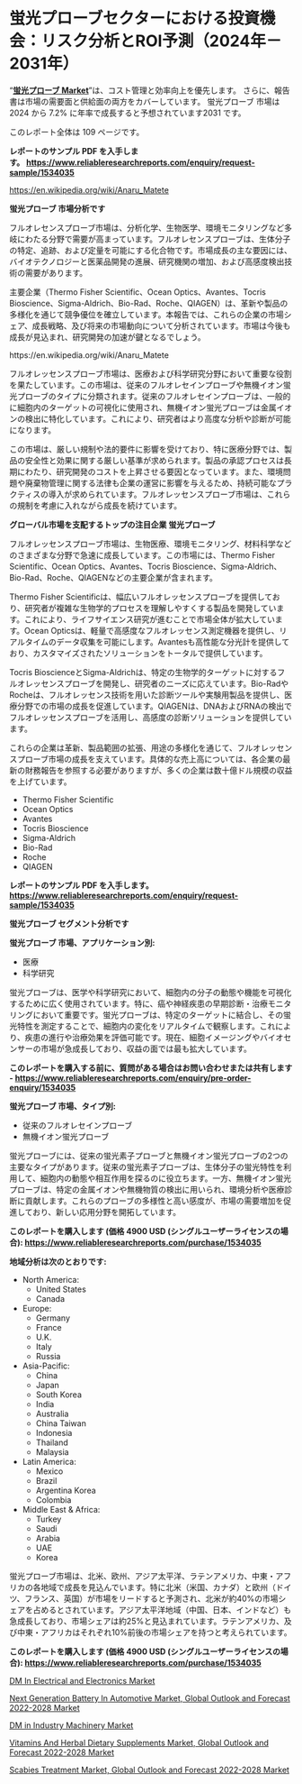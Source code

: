 <p><h1>蛍光プローブセクターにおける投資機会：リスク分析とROI予測（2024年－2031年）</h1></p><p>&ldquo;<strong><a href="https://www.reliableresearchreports.com/fluorescence-probes-r1534035?utm_campaign=110&utm_medium=9&utm_source=Github&utm_content=ia&utm_term=14102024&utm_id=fluorescence-probes">蛍光プローブ Market</a></strong>&rdquo;は、コスト管理と効率向上を優先します。 さらに、報告書は市場の需要面と供給面の両方をカバーしています。 蛍光プローブ 市場は 2024 から 7.2% に年率で成長すると予想されています2031 です。</p>
<p>このレポート全体は 109 ページです。</p>
<p><strong>レポートのサンプル PDF を入手します。&nbsp;<a href="https://www.reliableresearchreports.com/enquiry/request-sample/1534035?utm_campaign=110&utm_medium=9&utm_source=Github&utm_content=ia&utm_term=14102024&utm_id=fluorescence-probes">https://www.reliableresearchreports.com/enquiry/request-sample/1534035</a></strong></p>
<p><a href="https://en.wikipedia.org/wiki/Anaru_Matete?utm_campaign=110&utm_medium=9&utm_source=Github&utm_content=ia&utm_term=14102024&utm_id=fluorescence-probes">https://en.wikipedia.org/wiki/Anaru_Matete</a></p>
<p><strong>蛍光プローブ 市場分析です</strong></p>
<p><p>フルオレセンスプローブ市場は、分析化学、生物医学、環境モニタリングなど多岐にわたる分野で需要が高まっています。フルオレセンスプローブは、生体分子の特定、追跡、および定量を可能にする化合物です。市場成長の主な要因には、バイオテクノロジーと医薬品開発の進展、研究機関の増加、および高感度検出技術の需要があります。</p><p>主要企業（Thermo Fisher Scientific、Ocean Optics、Avantes、Tocris Bioscience、Sigma-Aldrich、Bio-Rad、Roche、QIAGEN）は、革新や製品の多様化を通じて競争優位を確立しています。本報告では、これらの企業の市場シェア、成長戦略、及び将来の市場動向について分析されています。市場は今後も成長が見込まれ、研究開発の加速が鍵となるでしょう。</p></p>
<p>https://en.wikipedia.org/wiki/Anaru_Matete</p>
<p><p>フルオレッセンスプローブ市場は、医療および科学研究分野において重要な役割を果たしています。この市場は、従来のフルオレセインプローブや無機イオン蛍光プローブのタイプに分類されます。従来のフルオレセインプローブは、一般的に細胞内のターゲットの可視化に使用され、無機イオン蛍光プローブは金属イオンの検出に特化しています。これにより、研究者はより高度な分析や診断が可能になります。</p><p>この市場は、厳しい規制や法的要件に影響を受けており、特に医療分野では、製品の安全性と効果に関する厳しい基準が求められます。製品の承認プロセスは長期にわたり、研究開発のコストを上昇させる要因となっています。また、環境問題や廃棄物管理に関する法律も企業の運営に影響を与えるため、持続可能なプラクティスの導入が求められています。フルオレッセンスプローブ市場は、これらの規制を考慮に入れながら成長を続けています。</p></p>
<p><strong>グローバル市場を支配するトップの注目企業 蛍光プローブ</strong></p>
<p><p>フルオレッセンスプローブ市場は、生物医療、環境モニタリング、材料科学などのさまざまな分野で急速に成長しています。この市場には、Thermo Fisher Scientific、Ocean Optics、Avantes、Tocris Bioscience、Sigma-Aldrich、Bio-Rad、Roche、QIAGENなどの主要企業が含まれます。</p><p>Thermo Fisher Scientificは、幅広いフルオレッセンスプローブを提供しており、研究者が複雑な生物学的プロセスを理解しやすくする製品を開発しています。これにより、ライフサイエンス研究が進むことで市場全体が拡大しています。Ocean Opticsは、軽量で高感度なフルオレッセンス測定機器を提供し、リアルタイムのデータ収集を可能にします。Avantesも高性能な分光計を提供しており、カスタマイズされたソリューションをトータルで提供しています。</p><p>Tocris BioscienceとSigma-Aldrichは、特定の生物学的ターゲットに対するフルオレッセンスプローブを開発し、研究者のニーズに応えています。Bio-RadやRocheは、フルオレッセンス技術を用いた診断ツールや実験用製品を提供し、医療分野での市場の成長を促進しています。QIAGENは、DNAおよびRNAの検出でフルオレッセンスプローブを活用し、高感度の診断ソリューションを提供しています。</p><p>これらの企業は革新、製品範囲の拡張、用途の多様化を通じて、フルオレッセンスプローブ市場の成長を支えています。具体的な売上高については、各企業の最新の財務報告を参照する必要がありますが、多くの企業は数十億ドル規模の収益を上げています。</p></p>
<p><ul><li>Thermo Fisher Scientific</li><li>Ocean Optics</li><li>Avantes</li><li>Tocris Bioscience</li><li>Sigma-Aldrich</li><li>Bio-Rad</li><li>Roche</li><li>QIAGEN</li></ul></p>
<p><strong>レポートのサンプル PDF を入手します。 <a href="https://www.reliableresearchreports.com/enquiry/request-sample/1534035?utm_campaign=110&utm_medium=9&utm_source=Github&utm_content=ia&utm_term=14102024&utm_id=fluorescence-probes">https://www.reliableresearchreports.com/enquiry/request-sample/1534035</a></strong></p>
<p><strong>蛍光プローブ セグメント分析です</strong></p>
<p><strong>蛍光プローブ 市場、アプリケーション別:</strong></p>
<p><ul><li>医療</li><li>科学研究</li></ul></p>
<p><p>蛍光プローブは、医学や科学研究において、細胞内の分子の動態や機能を可視化するために広く使用されています。特に、癌や神経疾患の早期診断・治療モニタリングにおいて重要です。蛍光プローブは、特定のターゲットに結合し、その蛍光特性を測定することで、細胞内の変化をリアルタイムで観察します。これにより、疾患の進行や治療効果を評価可能です。現在、細胞イメージングやバイオセンサーの市場が急成長しており、収益の面では最も拡大しています。</p></p>
<p><strong>このレポートを購入する前に、質問がある場合はお問い合わせまたは共有します - <a href="https://www.reliableresearchreports.com/enquiry/pre-order-enquiry/1534035?utm_campaign=110&utm_medium=9&utm_source=Github&utm_content=ia&utm_term=14102024&utm_id=fluorescence-probes">https://www.reliableresearchreports.com/enquiry/pre-order-enquiry/1534035</a></strong></p>
<p><strong>蛍光プローブ 市場、タイプ別:</strong></p>
<p><ul><li>従来のフルオレセインプローブ</li><li>無機イオン蛍光プローブ</li></ul></p>
<p><p>蛍光プローブには、従来の蛍光素子プローブと無機イオン蛍光プローブの2つの主要なタイプがあります。従来の蛍光素子プローブは、生体分子の蛍光特性を利用して、細胞内の動態や相互作用を探るのに役立ちます。一方、無機イオン蛍光プローブは、特定の金属イオンや無機物質の検出に用いられ、環境分析や医療診断に貢献します。これらのプローブの多様性と高い感度が、市場の需要増加を促進しており、新しい応用分野を開拓しています。</p></p>
<p><strong>このレポートを購入します (価格 4900 USD (シングルユーザーライセンスの場合): <a href="https://www.reliableresearchreports.com/purchase/1534035?utm_campaign=110&utm_medium=9&utm_source=Github&utm_content=ia&utm_term=14102024&utm_id=fluorescence-probes">https://www.reliableresearchreports.com/purchase/1534035</a></strong></p>
<p><strong>地域分析は次のとおりです:</strong></p>
<p><ul>
    <li>
        North America:
        <ul>
            <li>United States</li>
            <li>Canada</li>
        </ul>
    </li>
    <li>
        Europe:
        <ul>
            <li>Germany</li>
            <li>France</li>
            <li>U.K.</li>
            <li>Italy</li>
            <li>Russia</li>
        </ul>
    </li>
    <li>
        Asia-Pacific:
        <ul>
            <li>China</li>
            <li>Japan</li>
            <li>South Korea</li>
            <li>India</li>
            <li>Australia</li>
            <li>China Taiwan</li>
            <li>Indonesia</li>
            <li>Thailand</li>
            <li>Malaysia</li>
        </ul>
    </li>
    <li>
        Latin America:
        <ul>
            <li>Mexico</li>
            <li>Brazil</li>
            <li>Argentina Korea</li>
            <li>Colombia</li>
        </ul>
    </li>
    <li>
        Middle East & Africa:
        <ul>
            <li>Turkey</li>
            <li>Saudi</li>
            <li>Arabia</li>
            <li>UAE</li>
            <li>Korea</li>
        </ul>
    </li>
    </ul></p>
<p><p>蛍光プローブ市場は、北米、欧州、アジア太平洋、ラテンアメリカ、中東・アフリカの各地域で成長を見込んでいます。特に北米（米国、カナダ）と欧州（ドイツ、フランス、英国）が市場をリードすると予測され、北米が約40%の市場シェアを占めるとされています。アジア太平洋地域（中国、日本、インドなど）も急成長しており、市場シェアは約25%と見込まれています。ラテンアメリカ、及び中東・アフリカはそれぞれ10%前後の市場シェアを持つと考えられています。</p></p>
<p><strong>このレポートを購入します (価格 4900 USD (シングルユーザーライセンスの場合): <a href="https://www.reliableresearchreports.com/purchase/1534035?utm_campaign=110&utm_medium=9&utm_source=Github&utm_content=ia&utm_term=14102024&utm_id=fluorescence-probes">https://www.reliableresearchreports.com/purchase/1534035</a></strong></p>
<p><p><a href="https://github.com/FosterFahey91/Market-Research-Report-List-1/blob/main/dm-in-electrical-and-electronics-market.md?utm_campaign=110&utm_medium=9&utm_source=Github&utm_content=ia&utm_term=14102024&utm_id=fluorescence-probes">DM In Electrical and Electronics Market</a></p><p><a href="https://www.linkedin.com/pulse/next-generation-battery-automotive-market-global-outlook-gnz8f?utm_campaign=110&utm_medium=9&utm_source=Github&utm_content=ia&utm_term=14102024&utm_id=fluorescence-probes">Next Generation Battery In Automotive Market, Global Outlook and Forecast 2022-2028 Market</a></p><p><a href="https://github.com/Rekhakhatun65/Market-Research-Report-List-1/blob/main/dm-in-industry-machinery-market.md?utm_campaign=110&utm_medium=9&utm_source=Github&utm_content=ia&utm_term=14102024&utm_id=fluorescence-probes">DM in Industry Machinery Market</a></p><p><a href="https://www.linkedin.com/pulse/analyzing-vitamins-herbal-dietary-supplements-market-global-mepbf?utm_campaign=110&utm_medium=9&utm_source=Github&utm_content=ia&utm_term=14102024&utm_id=fluorescence-probes">Vitamins And Herbal Dietary Supplements Market, Global Outlook and Forecast 2022-2028 Market</a></p><p><a href="https://www.linkedin.com/pulse/scabies-treatment-market-global-outlook-forecast-2022-2028-8nskf?utm_campaign=110&utm_medium=9&utm_source=Github&utm_content=ia&utm_term=14102024&utm_id=fluorescence-probes">Scabies Treatment Market, Global Outlook and Forecast 2022-2028 Market</a></p></p>